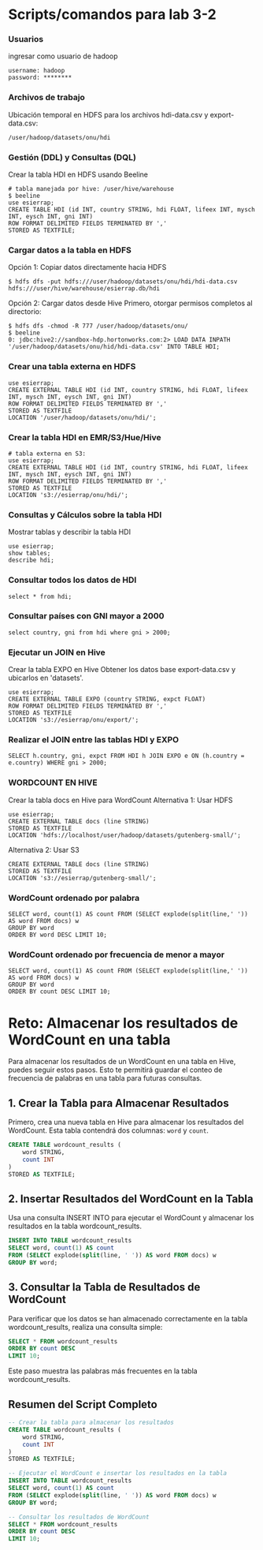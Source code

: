 # Scripts/comandos para lab 3-2

### Usuarios
ingresar como usuario de hadoop
```
username: hadoop
password: ********
```

### Archivos de trabajo
Ubicación temporal en HDFS para los archivos hdi-data.csv y export-data.csv:
```
/user/hadoop/datasets/onu/hdi
```

### Gestión (DDL) y Consultas (DQL)
Crear la tabla HDI en HDFS usando Beeline
```
# tabla manejada por hive: /user/hive/warehouse
$ beeline
use esierrap;
CREATE TABLE HDI (id INT, country STRING, hdi FLOAT, lifeex INT, mysch INT, eysch INT, gni INT) 
ROW FORMAT DELIMITED FIELDS TERMINATED BY ','
STORED AS TEXTFILE;
```

### Cargar datos a la tabla en HDFS
Opción 1: Copiar datos directamente hacia HDFS
```
$ hdfs dfs -put hdfs:///user/hadoop/datasets/onu/hdi/hdi-data.csv hdfs:///user/hive/warehouse/esierrap.db/hdi
```

Opción 2: Cargar datos desde Hive
Primero, otorgar permisos completos al directorio:
```
$ hdfs dfs -chmod -R 777 /user/hadoop/datasets/onu/
$ beeline
0: jdbc:hive2://sandbox-hdp.hortonworks.com:2> LOAD DATA INPATH '/user/hadoop/datasets/onu/hid/hdi-data.csv' INTO TABLE HDI;
```

### Crear una tabla externa en HDFS
```
use esierrap;
CREATE EXTERNAL TABLE HDI (id INT, country STRING, hdi FLOAT, lifeex INT, mysch INT, eysch INT, gni INT) 
ROW FORMAT DELIMITED FIELDS TERMINATED BY ',' 
STORED AS TEXTFILE 
LOCATION '/user/hadoop/datasets/onu/hdi/';
```

### Crear la tabla HDI en EMR/S3/Hue/Hive
```
# tabla externa en S3: 
use esierrap;
CREATE EXTERNAL TABLE HDI (id INT, country STRING, hdi FLOAT, lifeex INT, mysch INT, eysch INT, gni INT) 
ROW FORMAT DELIMITED FIELDS TERMINATED BY ',' 
STORED AS TEXTFILE 
LOCATION 's3://esierrap/onu/hdi/';
```

### Consultas y Cálculos sobre la tabla HDI
Mostrar tablas y describir la tabla HDI
```
use esierrap;
show tables;
describe hdi;
```
### Consultar todos los datos de HDI
```
select * from hdi;
```

### Consultar países con GNI mayor a 2000
```
select country, gni from hdi where gni > 2000;
```

### Ejecutar un JOIN en Hive
Crear la tabla EXPO en Hive
Obtener los datos base export-data.csv y ubicarlos en 'datasets'.
```
use esierrap;
CREATE EXTERNAL TABLE EXPO (country STRING, expct FLOAT) 
ROW FORMAT DELIMITED FIELDS TERMINATED BY ',' 
STORED AS TEXTFILE 
LOCATION 's3://esierrap/onu/export/';
```

### Realizar el JOIN entre las tablas HDI y EXPO
```
SELECT h.country, gni, expct FROM HDI h JOIN EXPO e ON (h.country = e.country) WHERE gni > 2000;
```

### WORDCOUNT EN HIVE
Crear la tabla docs en Hive para WordCount
Alternativa 1: Usar HDFS
```
use esierrap;
CREATE EXTERNAL TABLE docs (line STRING) 
STORED AS TEXTFILE 
LOCATION 'hdfs://localhost/user/hadoop/datasets/gutenberg-small/';
```

Alternativa 2: Usar S3
```
CREATE EXTERNAL TABLE docs (line STRING) 
STORED AS TEXTFILE 
LOCATION 's3://esierrap/gutenberg-small/';
```

### WordCount ordenado por palabra
```
SELECT word, count(1) AS count FROM (SELECT explode(split(line,' ')) AS word FROM docs) w 
GROUP BY word 
ORDER BY word DESC LIMIT 10;
```

### WordCount ordenado por frecuencia de menor a mayor
```
SELECT word, count(1) AS count FROM (SELECT explode(split(line,' ')) AS word FROM docs) w 
GROUP BY word 
ORDER BY count DESC LIMIT 10;
```

# Reto: Almacenar los resultados de WordCount en una tabla

Para almacenar los resultados de un WordCount en una tabla en Hive, puedes seguir estos pasos. Esto te permitirá guardar el conteo de frecuencia de palabras en una tabla para futuras consultas.

## 1. Crear la Tabla para Almacenar Resultados

Primero, crea una nueva tabla en Hive para almacenar los resultados del WordCount. Esta tabla contendrá dos columnas: `word` y `count`.

```sql
CREATE TABLE wordcount_results (
    word STRING,
    count INT
)
STORED AS TEXTFILE;
```

## 2. Insertar Resultados del WordCount en la Tabla
Usa una consulta INSERT INTO para ejecutar el WordCount y almacenar los resultados en la tabla wordcount_results.
```sql
INSERT INTO TABLE wordcount_results
SELECT word, count(1) AS count
FROM (SELECT explode(split(line, ' ')) AS word FROM docs) w
GROUP BY word;
```

## 3. Consultar la Tabla de Resultados de WordCount
Para verificar que los datos se han almacenado correctamente en la tabla wordcount_results, realiza una consulta simple:
```sql 
SELECT * FROM wordcount_results
ORDER BY count DESC
LIMIT 10;
```
Este paso muestra las palabras más frecuentes en la tabla wordcount_results.

## Resumen del Script Completo
```sql 
-- Crear la tabla para almacenar los resultados
CREATE TABLE wordcount_results (
    word STRING,
    count INT
)
STORED AS TEXTFILE;

-- Ejecutar el WordCount e insertar los resultados en la tabla
INSERT INTO TABLE wordcount_results
SELECT word, count(1) AS count
FROM (SELECT explode(split(line, ' ')) AS word FROM docs) w
GROUP BY word;

-- Consultar los resultados de WordCount
SELECT * FROM wordcount_results
ORDER BY count DESC
LIMIT 10;
```

